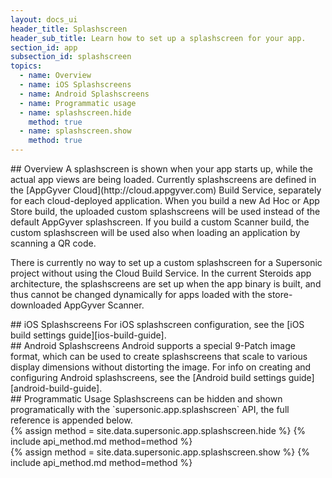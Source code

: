 ```yaml
---
layout: docs_ui
header_title: Splashscreen
header_sub_title: Learn how to set up a splashscreen for your app.
section_id: app
subsection_id: splashscreen
topics:
  - name: Overview
  - name: iOS Splashscreens
  - name: Android Splashscreens
  - name: Programmatic usage
  - name: splashscreen.hide
    method: true
  - name: splashscreen.show
    method: true
---
```


<section class="docs-section" id="overview">
## Overview
A splashscreen is shown when your app starts up, while the actual app views are being loaded. Currently splashscreens are defined in the [AppGyver Cloud](http://cloud.appgyver.com) Build Service, separately for each cloud-deployed application. When you build a new Ad Hoc or App Store build, the uploaded custom splashscreens will be used instead of the default AppGyver splashscreen. If you build a custom Scanner build, the custom splashscreen will be used also when loading an application by scanning a QR code.

There is currently no way to set up a custom splashscreen for a Supersonic project without using the Cloud Build Service. In the current Steroids app architecture, the splashscreens are set up when the app binary is built, and thus cannot be changed dynamically for apps loaded with the store-downloaded AppGyver Scanner.
</section>
<section class="docs-section" id="ios-splashscreens">
## iOS Splashscreens
For iOS splashscreen configuration, see the [iOS build settings guide][ios-build-guide].
</section>
<section class="docs-section" id="android-splashscreens">
## Android Splashscreens
Android supports a special 9-Patch image format, which can be used to create splashscreens that scale to various display dimensions without distorting the image. For info on creating and configuring Android splashscreens, see the [Android build settings guide][android-build-guide].
</section>
<section class="docs-section" id="programmatic-usage">
## Programmatic Usage
Splashscreens can be hidden and shown programatically with the `supersonic.app.splashscreen` API, the full reference is appended below.
</section>
<section class="docs-section" id="splashscreen-hide">
{% assign method = site.data.supersonic.app.splashscreen.hide %}
{% include api_method.md method=method %}
</section>
<section class="docs-section" id="splashscreen-show">
{% assign method = site.data.supersonic.app.splashscreen.show %}
{% include api_method.md method=method %}
</section>

[android-build-guide]: /tooling/build-service/build-settings/build-settings-for-android/
[ios-build-guide]: /tooling/build-service/build-settings/build-settings-for-ios/